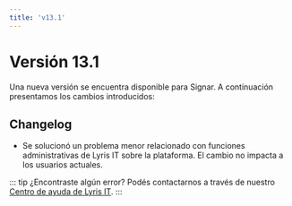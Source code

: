 ```yaml
---
title: 'v13.1'
---
```


# Versión 13.1

Una nueva versión se encuentra disponible para Signar. A continuación presentamos los cambios introducidos:

## Changelog 

- Se solucionó un problema menor relacionado con funciones administrativas de Lyris IT sobre la plataforma. El cambio no impacta a los usuarios actuales.

::: tip ¿Encontraste algún error?
Podés contactarnos a través de nuestro [Centro de ayuda de Lyris IT](https://soporte-lyris.atlassian.net/servicedesk/customer/portals).
:::